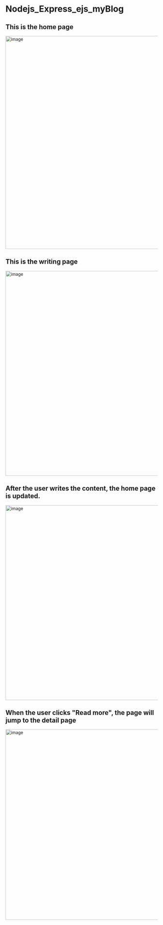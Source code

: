 # Nodejs_Express_ejs_myBlog

## This is the home page

<img width="701" alt="image" src="https://user-images.githubusercontent.com/32444899/204717528-040c45c9-e61a-485c-aaac-3da5c6b58263.png">



## This is the writing page

<img width="674" alt="image" src="https://user-images.githubusercontent.com/32444899/204717619-e70515b7-25d6-468c-a3e3-f03e59baa562.png">



## After the user writes the content, the home page is updated.

<img width="641" alt="image" src="https://user-images.githubusercontent.com/32444899/204717904-efc5d10d-2115-4dde-b9eb-6c28770079fb.png">



## When the user clicks "Read more", the page will jump to the detail page

<img width="627" alt="image" src="https://user-images.githubusercontent.com/32444899/204718052-3e28f689-f929-499a-891b-5104d91cec3f.png">
